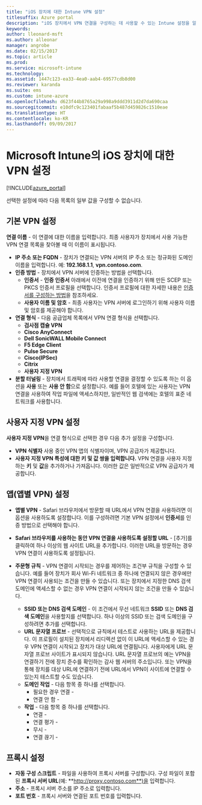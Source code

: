 ```yaml
---
title: "iOS 장치에 대한 Intune VPN 설정"
titlesuffix: Azure portal
description: "iOS 장치에서 VPN 연결을 구성하는 데 사용할 수 있는 Intune 설정을 알아봅니다.\""
keywords: 
author: lleonard-msft
ms.author: alleonar
manager: angrobe
ms.date: 02/15/2017
ms.topic: article
ms.prod: 
ms.service: microsoft-intune
ms.technology: 
ms.assetid: 1447c123-ea33-4ea0-aab4-69577cdb8d00
ms.reviewer: karanda
ms.suite: ems
ms.custom: intune-azure
ms.openlocfilehash: d623f44b8765a29a998a9ddd3911d2d7da690caa
ms.sourcegitcommit: e10dfc9c123401fabaaf5b487d459826c1510eae
ms.translationtype: HT
ms.contentlocale: ko-KR
ms.lasthandoff: 09/09/2017
---
```

# <a name="vpn-settings-for-ios-devices-in-microsoft-intune"></a>Microsoft Intune의 iOS 장치에 대한 VPN 설정

[!INCLUDE[azure_portal](./includes/azure_portal.md)]

선택한 설정에 따라 다음 목록의 일부 값을 구성할 수 없습니다.

## <a name="base-vpn-settings"></a>기본 VPN 설정


**연결 이름** - 이 연결에 대한 이름을 입력합니다. 최종 사용자가 장치에서 사용 가능한 VPN 연결 목록을 찾아볼 때 이 이름이 표시됩니다.
- **IP 주소 또는 FQDN** - 장치가 연결되는 VPN 서버의 IP 주소 또는 정규화된 도메인 이름을 입력합니다. 예: **192.168.1.1**, **vpn.contoso.com**.
- **인증 방법** - 장치에서 VPN 서버에 인증하는 방법을 선택합니다.
    - **인증서** - **인증 인증서** 아래에서 이전에 연결을 인증하기 위해 만든 SCEP 또는 PKCS 인증서 프로필을 선택합니다. 인증서 프로필에 대한 자세한 내용은 [인증서를 구성하는 방법](certificates-configure.md)을 참조하세요.
    - **사용자 이름 및 암호** - 최종 사용자는 VPN 서버에 로그인하기 위해 사용자 이름 및 암호를 제공해야 합니다.
- **연결 형식** - 다음 공급업체 목록에서 VPN 연결 형식을 선택합니다.
    - **검사점 캡슐 VPN**
    - **Cisco AnyConnect**
    - **Dell SonicWALL Mobile Connect**
    - **F5 Edge Client**
    - **Pulse Secure**
    - **Cisco(IPSec)**
    - **Citrix**
    - **사용자 지정 VPN**
- **분할 터널링** - 장치에서 트래픽에 따라 사용할 연결을 결정할 수 있도록 하는 이 옵션을 **사용** 또는 **사용 안 함**으로 설정합니다. 예를 들어 호텔에 있는 사용자는 VPN 연결을 사용하여 작업 파일에 액세스하지만, 일반적인 웹 검색에는 호텔의 표준 네트워크를 사용합니다.


## <a name="custom-vpn-settings"></a>사용자 지정 VPN 설정

**사용자 지정 VPN**을 연결 형식으로 선택한 경우 다음 추가 설정을 구성합니다.

- **VPN 식별자** 사용 중인 VPN 앱의 식별자이며, VPN 공급자가 제공합니다.
- **사용자 지정 VPN 특성에 대한 키 및 값 쌍을 입력합니다.** VPN 연결을 사용자 지정하는 **키** 및 **값**을 추가하거나 가져옵니다. 이러한 값은 일반적으로 VPN 공급자가 제공합니다.

## <a name="apps-per-app-vpn-settings"></a>앱(앱별 VPN) 설정

- **앱별 VPN** - Safari 브라우저에서 방문할 때 URL에서 VPN 연결을 사용하려면 이 옵션을 사용하도록 설정합니다. 이를 구성하려면 기본 VPN 설정에서 **인증서**를 인증 방법으로 선택해야 합니다.
- **Safari 브라우저를 사용하는 동안 VPN 연결을 사용하도록 설정할 URL** - [추가]를 클릭하여 하나 이상의 웹 사이트 URL을 추가합니다. 이러한 URL을 방문하는 경우 VPN 연결이 사용하도록 설정됩니다.

- **주문형 규칙** - VPN 연결이 시작되는 경우를 제어하는 조건부 규칙을 구성할 수 있습니다. 예를 들어 장치가 회사 Wi-Fi 네트워크 중 하나에 연결되지 않은 경우에만 VPN 연결이 사용되는 조건을 만들 수 있습니다. 또는 장치에서 지정한 DNS 검색 도메인에 액세스할 수 없는 경우 VPN 연결이 시작되지 않는 조건을 만들 수 있습니다.

    - **SSID 또는 DNS 검색 도메인** - 이 조건에서 무선 네트워크 **SSID** 또는 **DNS 검색 도메인**을 사용할지를 선택합니다. 하나 이상의 SSID 또는 검색 도메인을 구성하려면 추가를 선택합니다.
    - **URL 문자열 프로브** - 선택적으로 규칙에서 테스트로 사용하는 URL을 제공합니다. 이 프로필이 설치된 장치에서 리디렉션 없이 이 URL에 액세스할 수 있는 경우 VPN 연결이 시작되고 장치가 대상 URL에 연결됩니다. 사용자에게 URL 문자열 프로브 사이트가 표시되지 않습니다. URL 문자열 프로브의 예는 VPN을 연결하기 전에 장치 준수를 확인하는 감사 웹 서버의 주소입니다. 또는 VPN을 통해 장치를 대상 URL에 연결하기 전에 URL에서 VPN이 사이트에 연결할 수 있는지 테스트할 수도 있습니다.
    - **도메인 작업** - 다음 항목 중 하나를 선택합니다.
        - 필요한 경우 연결 - 
        - 연결 안 함 - 
    - **작업** - 다음 항목 중 하나를 선택합니다.
        - 연결 - 
        - 연결 평가 - 
        - 무시 - 
        - 연결 끊기 - 


## <a name="proxy-settings"></a>프록시 설정

- **자동 구성 스크립트** - 파일을 사용하여 프록시 서버를 구성합니다. 구성 파일이 포함된 **프록시 서버 URL**(예: **http://proxy.contoso.com**)을 입력합니다.
- **주소** - 프록시 서버 주소를 IP 주소로 입력합니다.
- **포트 번호** - 프록시 서버와 연결된 포트 번호를 입력합니다.